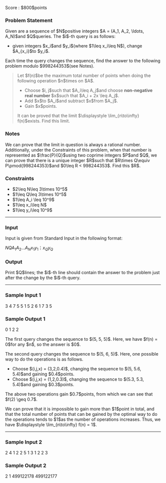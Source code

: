 
<div>

<span>

<span>

<p>
Score : $800$points
</p>

<div>

<section>

### **Problem Statement**

<p>
Given are a sequence of $N$positive integers $A = (A_1, A_2, \ldots, A_N)$and $Q$queries. The $i$-th query is as follows:
</p>

<ul>

<li>
given integers $x_i$and $y_i$(where $1\leq x_i\leq N$), change $A_{x_i}$to $y_i$.
</li>

</ul>

<p>
Each time the query changes the sequence, find the answer to the following problem modulo $998244353$(see Notes).
</p>

<blockquote>

<p>
Let $f(n)$be the maximum total number of points when doing the following operation $n$times on $A$.
</p>

<ul>

<li>
Choose $i, j$such that $A_i\leq A_j$and choose 
<strong>
non-negative real number
</strong>
$x$such that $A_i + 2x \leq A_j$.
</li>

<li>
Add $x$to $A_i$and subtract $x$from $A_j$.
</li>

<li>
Gain $x$points.
</li>

</ul>

<p>
It can be proved that the limit $\displaystyle \lim_{n\to\infty} f(n)$exists. Find this limit.
</p>

</blockquote>

</section>

</div>

<div>

<section>

### **Notes**

<p>
We can prove that the limit in question is always a rational number. Additionally, under the Constraints of this problem, when that number is represented as $\frac{P}{Q}$using two coprime integers $P$and $Q$, we can prove that there is a unique integer $R$such that $R\times Q\equiv P\pmod{998244353}$and $0\leq R < 998244353$. Find this $R$.
</p>

</section>

</div>

<div>

<section>

### **Constraints**

<ul>

<li>
$2\leq N\leq 3\times 10^5$
</li>

<li>
$1\leq Q\leq 3\times 10^5$
</li>

<li>
$1\leq A_i \leq 10^9$
</li>

<li>
$1\leq x_i\leq N$
</li>

<li>
$1\leq y_i\leq 10^9$
</li>

</ul>

</section>

</div>

---

<div>

<div>

<section>

### **Input**

<p>
Input is given from Standard Input in the following format:
</p>

<div>

$N$$Q$$A_1$$A_2$$\ldots$$A_N$$x_1$$y_1$$\vdots$$x_Q$$y_Q$
</div>

</section>

</div>

<div>

<section>

### **Output**

<p>
Print $Q$lines; the $i$-th line should contain the answer to the problem just after the change by the $i$-th query.
</p>

</section>

</div>

</div>

---

<div>

<section>

### **Sample Input 1**

<div>

3 4
7 5 5
1 5
2 6
1 7
3 5

</div>

</section>

</div>

<div>

<section>

### **Sample Output 1**

<div>

0
1
2
2

</div>

<p>
The first query changes the sequence to $(5, 5, 5)$. Here, we have $f(n) = 0$for any $n$, so the answer is $0$.
</p>

<p>
The second query changes the sequence to $(5, 6, 5)$. Here, one possible way to do the operations is as follows.
</p>

<ul>

<li>
Choose $(i,j,x) = (3,2,0.4)$, changing the sequence to $(5, 5.6, 5.4)$and gaining $0.4$points.
</li>

<li>
Choose $(i,j,x) = (1,2,0.3)$, changing the sequence to $(5.3, 5.3, 5.4)$and gaining $0.3$points.
</li>

</ul>

<p>
The above two operations gain $0.7$points, from which we can see that $f(2) \geq 0.7$.
</p>

<p>
We can prove that it is impossible to gain more than $1$point in total, and that the total number of points that can be gained by the optimal way to do the operations tends to $1$as the number of operations increases. Thus, we have $\displaystyle \lim_{n\to\infty} f(n) = 1$.
</p>

</section>

</div>

---

<div>

<section>

### **Sample Input 2**

<div>

2 4
1 2
2 5
1 3
1 2
2 3

</div>

</section>

</div>

<div>

<section>

### **Sample Output 2**

<div>

2
1
499122178
499122177

</div>

</section>

</div>

</span>

</span>

</div>
